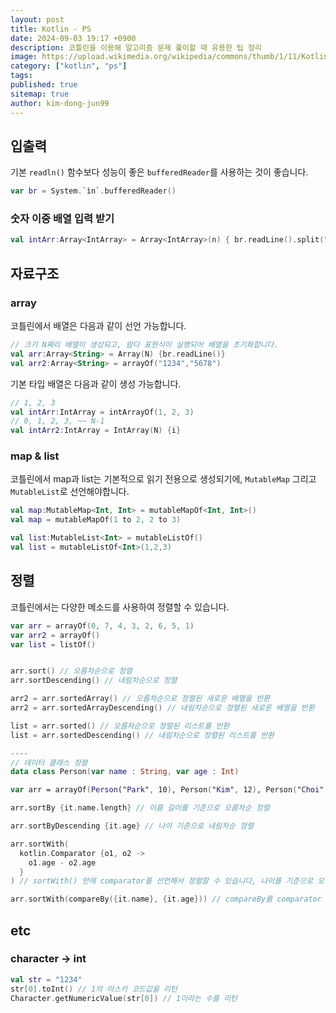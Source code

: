 ```yaml
---
layout: post
title: Kotlin - PS
date: 2024-09-03 19:17 +0900
description: 코틀린을 이용해 알고리즘 문제 풀이할 때 유용한 팁 정리
image: https://upload.wikimedia.org/wikipedia/commons/thumb/1/11/Kotlin_logo_2021.svg/330px-Kotlin_logo_2021.svg.png
category: ["kotlin", "ps"]
tags:
published: true
sitemap: true
author: kim-dong-jun99
---
```


## 입출력

기본 `readln()` 함수보다 성능이 좋은 `bufferedReader`를 사용하는 것이 좋습니다. 
```kotlin
var br = System.`ìn`.bufferedReader()
```
### 숫자 이중 배열 입력 받기
```kotlin
val intArr:Array<IntArray> = Array<IntArray>(n) { br.readLine().split(" ").map { it.toInt() }.toIntArray() }
```

## 자료구조
### array

코틀린에서 배열은 다음과 같이 선언 가능합니다.
```kotlin
// 크기 N짜리 배열이 생성되고, 람다 표현식이 실행되어 배열을 초기화합니다.
val arr:Array<String> = Array(N) {br.readLine()}
val arr2:Array<String> = arrayOf("1234","5678")
```

기본 타입 배열은 다음과 같이 생성 가능합니다.
```kotlin
// 1, 2, 3
val intArr:IntArray = intArrayOf(1, 2, 3)
// 0, 1, 2, 3, ~~ N-1
val intArr2:IntArray = IntArray(N) {i}
```

### map & list

코틀린에서 map과 list는 기본적으로 읽기 전용으로 생성되기에, `MutableMap` 그리고 `MutableList`로 선언해야합니다.
```kotlin
val map:MutableMap<Int, Int> = mutableMapOf<Int, Int>()
val map = mutableMapOf(1 to 2, 2 to 3)

val list:MutableList<Int> = mutableListOf()
val list = mutableListOf<Int>(1,2,3)
```

## 정렬

코틀린에서는 다양한 메소드를 사용하여 정렬할 수 있습니다.
```kotlin
var arr = arrayOf(0, 7, 4, 3, 2, 6, 5, 1)
var arr2 = arrayOf()
var list = listOf()


arr.sort() // 오름차순으로 정렬
arr.sortDescending() // 내림차순으로 정렬

arr2 = arr.sortedArray() // 오름차순으로 정렬된 새로운 배열을 반환
arr2 = arr.sortedArrayDescending() // 내림차순으로 정렬된 새로운 배열을 반환

list = arr.sorted() // 오름차순으로 정렬된 리스트를 반환
list = arr.sortedDescending() // 내림차순으로 정렬된 리스트를 반환

----
// 데이터 클래스 정렬
data class Person(var name : String, var age : Int)

var arr = arrayOf(Person("Park", 10), Person("Kim", 12), Person("Choi", 5), Person("Lee", 19))

arr.sortBy {it.name.length} // 이름 길이를 기준으로 오름차순 정렬

arr.sortByDescending {it.age} // 나이 기준으로 내림차순 정렬

arr.sortWith(
  kotlin.Comparator {o1, o2 -> 
    o1.age - o2.age  
  }
) // sortWith() 안에 comparator를 선언해서 정렬할 수 있습니다, 나이를 기준으로 오름차순 정렬

arr.sortWith(compareBy({it.name}, {it.age})) // compareBy를 comparator 대신 삽입 가능합니다, 이름 기준 오름 차순 -> 나이 기준 오름 차

```

## etc

### character -> int
```kotlin
val str = "1234"
str[0].toInt() // 1의 아스키 코드값을 리턴
Character.getNumericValue(str[0]) // 1이라는 수를 리턴
```
